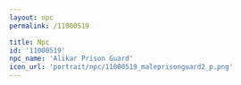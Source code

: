 ```yaml
---
layout: npc
permalink: /11000519

title: Npc
id: '11000519'
npc_name: 'Alikar Prison Guard'
icon_url: 'portrait/npc/11000519_maleprisonguard2_p.png'
---
```

